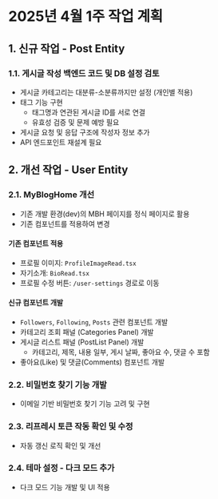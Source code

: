 # 2025년 4월 1주 작업 계획

## 1. 신규 작업 - Post Entity
### 1.1. 게시글 작성 백엔드 코드 및 DB 설정 검토
- 게시글 카테고리는 대분류-소분류까지만 설정 (개인별 적용)
- 태그 기능 구현
  - 태그명과 연관된 게시글 ID를 서로 연결
  - 유효성 검증 및 문제 예방 필요
- 게시글 요청 및 응답 구조에 작성자 정보 추가
- API 엔드포인트 재설계 필요

## 2. 개선 작업 - User Entity
### 2.1. MyBlogHome 개선
- 기존 개발 환경(dev)의 MBH 페이지를 정식 페이지로 활용
- 기존 컴포넌트를 적용하여 변경

#### 기존 컴포넌트 적용
- 프로필 이미지: `ProfileImageRead.tsx`
- 자기소개: `BioRead.tsx`
- 프로필 수정 버튼: `/user-settings` 경로로 이동

#### 신규 컴포넌트 개발
- `Followers`, `Following`, `Posts` 관련 컴포넌트 개발
- 카테고리 조회 패널 (Categories Panel) 개발
- 게시글 리스트 패널 (PostList Panel) 개발
  - 카테고리, 제목, 내용 일부, 게시 날짜, 좋아요 수, 댓글 수 포함
- 좋아요(Like) 및 댓글(Comments) 컴포넌트 개발

### 2.2. 비밀번호 찾기 기능 개발
- 이메일 기반 비밀번호 찾기 기능 고려 및 구현

### 2.3. 리프레시 토큰 작동 확인 및 수정
- 자동 갱신 로직 확인 및 개선

### 2.4. 테마 설정 - 다크 모드 추가
- 다크 모드 기능 개발 및 UI 적용

